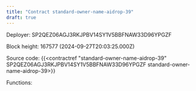 ```yaml
---
title: "Contract standard-owner-name-aidrop-39"
draft: true
---
```

Deployer: SP2QEZ06AGJ3RKJPBV14SY1V5BBFNAW33D96YPGZF


 



Block height: 167577 (2024-09-27T20:03:25.000Z)

Source code: {{<contractref "standard-owner-name-aidrop-39" SP2QEZ06AGJ3RKJPBV14SY1V5BBFNAW33D96YPGZF standard-owner-name-aidrop-39>}}

Functions:


